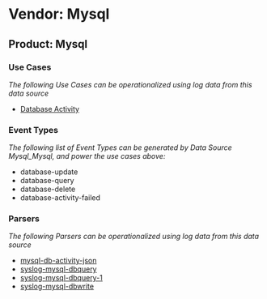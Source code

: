 Vendor: Mysql
=============
Product: Mysql
--------------

### Use Cases

_The following Use Cases can be operationalized using log data from this data source_

* [Database Activity](../UseCases/usecase_database_activity.md)


### Event Types

_The following list of Event Types can be generated by Data Source Mysql_Mysql, and power the use cases above:_

- database-update
- database-query
- database-delete
- database-activity-failed


### Parsers

_The following Parsers can be operationalized using log data from this data source_

* [mysql-db-activity-json](../Parsers/parserContent_mysql-db-activity-json.md)
* [syslog-mysql-dbquery](../Parsers/parserContent_syslog-mysql-dbquery.md)
* [syslog-mysql-dbquery-1](../Parsers/parserContent_syslog-mysql-dbquery-1.md)
* [syslog-mysql-dbwrite](../Parsers/parserContent_syslog-mysql-dbwrite.md)
